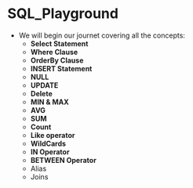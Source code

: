 # SQL_Playground

* We will begin our journet covering all the concepts:
  * **Select Statement**
  * **Where Clause**
  * **OrderBy Clause**
  * **INSERT Statement**
  * **NULL**
  * **UPDATE**
  * **Delete**
  * **MIN & MAX**
  * **AVG**
  * **SUM**
  * **Count**
  * **Like operator**
  * **WildCards**
  * **IN Operator**
  * **BETWEEN Operator**
  * Alias
  * Joins





























